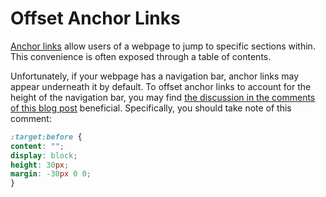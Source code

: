 # Offset Anchor Links

[Anchor links](https://www.w3docs.com/snippets/html/how-to-create-an-anchor-link-to-jump-to-a-specific-part-of-a-page.html) allow users of a webpage to jump to specific sections within. This convenience is often exposed through a table of contents.

Unfortunately, if your webpage has a navigation bar, anchor links may appear underneath it by default. To offset anchor links to account for the height of the navigation bar, you may find [the discussion in the comments of this blog post](https://pixelflips.com/blog/anchor-links-with-a-fixed-header) beneficial. Specifically, you should take note of this comment:

```css
:target:before {
content: "";
display: block;
height: 30px;
margin: -30px 0 0;
}
```